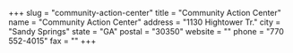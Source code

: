 +++
slug = "community-action-center"
title = "Community Action Center"
name = "Community Action Center"
address = "1130 Hightower Tr."
city = "Sandy Springs"
state = "GA"
postal = "30350"
website = ""
phone = "770 552-4015"
fax = ""
+++
